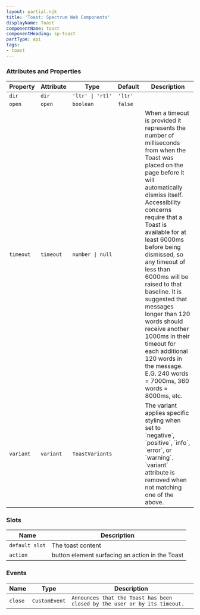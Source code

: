 ```yaml
---
layout: partial.njk
title: 'Toast: Spectrum Web Components'
displayName: Toast
componentName: toast
componentHeading: sp-toast
partType: api
tags:
- toast
---
```


### Attributes and Properties

<div class="table-container">
<table class="spectrum-Table spectrum-Table--sizeM">
<thead class="spectrum-Table-head">
<tr>

<th class="spectrum-Table-headCell">
Property
</th>

<th class="spectrum-Table-headCell">
Attribute
</th>

<th class="spectrum-Table-headCell">
Type
</th>

<th class="spectrum-Table-headCell">
Default
</th>

<th class="spectrum-Table-headCell">
Description
</th>

</tr>
</thead>
<tbody class="spectrum-Table-body">

<tr class="spectrum-Table-row" id="attributes and properties_dir" data-name="Property" data-value="dir">

<td class="spectrum-Table-cell">
<code>dir</code>
</td>

<td class="spectrum-Table-cell">
<code>dir</code>
</td>

<td class="spectrum-Table-cell">
<code>'ltr' | 'rtl'</code>
</td>

<td class="spectrum-Table-cell">
<code>'ltr'</code>
</td>

<td class="spectrum-Table-cell">

</td>

</tr>

<tr class="spectrum-Table-row" id="attributes and properties_open" data-name="Property" data-value="open">

<td class="spectrum-Table-cell">
<code>open</code>
</td>

<td class="spectrum-Table-cell">
<code>open</code>
</td>

<td class="spectrum-Table-cell">
<code>boolean</code>
</td>

<td class="spectrum-Table-cell">
<code>false</code>
</td>

<td class="spectrum-Table-cell">

</td>

</tr>

<tr class="spectrum-Table-row" id="attributes and properties_timeout" data-name="Property" data-value="timeout">

<td class="spectrum-Table-cell">
<code>timeout</code>
</td>

<td class="spectrum-Table-cell">
<code>timeout</code>
</td>

<td class="spectrum-Table-cell">
<code>number | null</code>
</td>

<td class="spectrum-Table-cell">
<code></code>
</td>

<td class="spectrum-Table-cell">
When a timeout is provided it represents the number of milliseconds from when
the Toast was placed on the page before it will automatically dismiss itself.
Accessibility concerns require that a Toast is available for at least 6000ms
before being dismissed, so any timeout of less than 6000ms will be raised to
that baseline. It is suggested that messages longer than 120 words should
receive another 1000ms in their timeout for each additional 120 words in the
message. E.G. 240 words = 7000ms, 360 words = 8000ms, etc.
</td>

</tr>

<tr class="spectrum-Table-row" id="attributes and properties_variant" data-name="Property" data-value="variant">

<td class="spectrum-Table-cell">
<code>variant</code>
</td>

<td class="spectrum-Table-cell">
<code>variant</code>
</td>

<td class="spectrum-Table-cell">
<code>ToastVariants</code>
</td>

<td class="spectrum-Table-cell">
<code></code>
</td>

<td class="spectrum-Table-cell">
The variant applies specific styling when set to `negative`, `positive`, `info`, `error`, or `warning`.
`variant` attribute is removed when not matching one of the above.
</td>

</tr>

</tbody>
</table>
</div>
    

### Slots

<div class="table-container">
<table class="spectrum-Table spectrum-Table--sizeM">
<thead class="spectrum-Table-head">
<tr>

<th class="spectrum-Table-headCell">
Name
</th>

<th class="spectrum-Table-headCell">
Description
</th>

</tr>
</thead>
<tbody class="spectrum-Table-body">

<tr class="spectrum-Table-row" id="slots_" data-name="Slot name" data-value="default slot">

<td class="spectrum-Table-cell">
<code>default slot</code>
</td>

<td class="spectrum-Table-cell">
The toast content
</td>

</tr>

<tr class="spectrum-Table-row" id="slots_action" data-name="Slot name" data-value="action">

<td class="spectrum-Table-cell">
<code>action</code>
</td>

<td class="spectrum-Table-cell">
button element surfacing an action in the Toast
</td>

</tr>

</tbody>
</table>
</div>
    

### Events

<div class="table-container">
<table class="spectrum-Table spectrum-Table--sizeM">
<thead class="spectrum-Table-head">
<tr>

<th class="spectrum-Table-headCell">
Name
</th>

<th class="spectrum-Table-headCell">
Type
</th>

<th class="spectrum-Table-headCell">
Description
</th>

</tr>
</thead>
<tbody class="spectrum-Table-body">

<tr class="spectrum-Table-row" id="events_close" data-name="Event name" data-value="close">

<td class="spectrum-Table-cell">
<code>close</code>
</td>

<td class="spectrum-Table-cell">
<code>CustomEvent</code>
</td>

<td class="spectrum-Table-cell">
<code>Announces that the Toast has been closed by the user or by its timeout.</code>
</td>

</tr>

</tbody>
</table>
</div>
    
